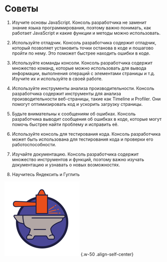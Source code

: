 # Советы

1. Изучите основы JavaScript. Консоль разработчика не заменит знание языка программирования, поэтому важно понимать, как работает JavaScript и какие функции и методы можно использовать.

2. Используйте отладчик. Консоль разработчика содержит отладчик, который позволяет установить точки останова в коде и пошагово пройти по нему. Это поможет быстрее находить ошибки в коде.

3. Используйте команды консоли. Консоль разработчика содержит множество команд, которые можно использовать для вывода информации, выполнения операций с элементами страницы и т.д. Изучите их и используйте в своей работе.

4. Используйте инструменты анализа производительности. Консоль разработчика содержит инструменты для анализа производительности веб-страницы, такие как Timeline и Profiler. Они помогут оптимизировать код и ускорить загрузку страницы.

5. Будьте внимательны к сообщениям об ошибках. Консоль разработчика выводит сообщения об ошибках в коде, которые могут помочь быстрее найти проблему и исправить её.

6. Используйте консоль для тестирования кода. Консоль разработчика может быть использована для тестирования кода и проверки его работоспособности.

7. Изучайте документацию. Консоль разработчика содержит множество инструментов и функций, поэтому важно изучать документацию и узнавать о новых возможностях.

8. Научитесь Яндексить и Гуглить

[![alt](./assets/images/learn/lesson-4.2/наковальня.svg)](./index.html) {.w-50 .align-self-center}